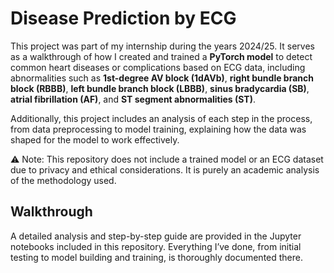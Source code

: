 # Disease Prediction by ECG
This project was part of my internship during the years 2024/25. It serves as a walkthrough of how I created and trained a **PyTorch model** to detect common heart diseases or complications
based on ECG data, including abnormalities such as **1st-degree AV block (1dAVb)**, **right bundle branch block (RBBB)**, **left bundle branch block (LBBB)**, **sinus bradycardia (SB)**, **atrial fibrillation (AF)**, and **ST segment abnormalities (ST)**.

Additionally, this project includes an analysis of each step in the process, from data preprocessing to model training, explaining how the data was shaped for the model to work effectively.

⚠️ Note: This repository does not include a trained model or an ECG dataset due to privacy and ethical considerations. It is purely an academic analysis of the methodology used.

## Walkthrough
A detailed analysis and step-by-step guide are provided in the Jupyter notebooks included in this repository. Everything I’ve done, from initial testing to model building and training, is thoroughly documented there.
